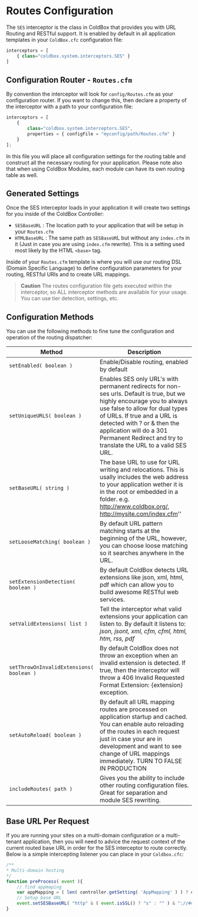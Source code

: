 # Routes Configuration

The `SES` interceptor is the class in ColdBox that provides you with URL Routing and RESTful support.  It is enabled by default in all application templates in your `ColdBox.cfc` configuration file:

```js
interceptors = [
    { class="coldbox.system.interceptors.SES" }
]
```

## Configuration Router - `Routes.cfm`

By convention the interceptor will look for `config/Routes.cfm` as your configuration router. If you want to change this, then declare a property of the interceptor with a path to your configuration file:

```js
interceptors = [
    {
        class="coldbox.system.interceptors.SES",
        properties = { configFile = "myconfig/path/Routes.cfm" } 
    }
];
```

In this file you will place all configuration settings for the routing table and construct all the necessary routing for your application.  Please note also that when using ColdBox Modules, each module can have its own routing table as well.

## Generated Settings
Once the SES interceptor loads in your application it will create two settings for you inside of the ColdBox Controller:

* `SESBaseURL` : The location path to your application that will be setup in your `Routes.cfm`
* `HTMLBaseURL` : The same path as `SESBaseUR`L but without any `index.cfm` in it (Just in case you are using `index.cfm` rewrite). This is a setting used most likely by the HTML `<base>` tag.


Inside of your `Routes.cfm` template is where you will use our routing DSL (Domain Specific Language) to define configuration parameters for your routing, RESTful URIs and to create URL mappings.

> **Caution** The routes configuration file gets executed within the interceptor, so ALL interceptor methods are available for your usage. You can use tier detection, settings, etc. 

## Configuration Methods

You can use the following methods to fine tune the configuration and operation of the routing dispatcher:

|Method|Description|
|--|--|
| `setEnabled( boolean )` | Enable/Disable routing, enabled by default |
| `setUniqueURLS( boolean )` |Enables SES only URL's with permanent redirects for non-ses urls. Default is true, but we highly encourage you to always use false to allow for dual types of URLs. If true and a URL is detected with ? or & then the application will do a 301 Permanent Redirect and try to translate the URL to a valid SES URL.|
| `setBaseURL( string )` | The base URL to use for URL writing and relocations. This is usally includes the web address to your application wether it is in the root or embedded in a folder. e.g. http://www.coldbox.org/, http://mysite.com/index.cfm''|
| `setLooseMatching( boolean )` | By default URL pattern matching starts at the beginning of the URL, however, you can choose loose matching so it searches anywhere in the URL.|
| `setExtensionDetection( boolean )` | By default ColdBox detects URL extensions like json, xml, html, pdf which can allow you to build awesome RESTful web services.|
| `setValidExtensions( list )` | Tell the interceptor what valid extensions your application can listen to. By default it listens to: *json, jsont, xml, cfm, cfml, html, htm, rss, pdf*|
| `setThrowOnInvalidExtensions( boolean )` | By default ColdBox does not throw an exception when an invalid extension is detected. If true, then the interceptor will throw a 406 Invalid Requested Format Extension: {extension} exception.|
| `setAutoReload( boolean )` | By default all URL mapping routes are processed on application startup and cached. You can enable auto reloading of the routes in each request just in case your are in development and want to see change of URL mappings immediately. TURN TO FALSE IN PRODUCTION|
| `includeRoutes( path )` |Gives you the ability to include other routing configuration files. Great for separation and module SES rewriting.|


## Base URL Per Request
If you are running your sites on a multi-domain configuration or a multi-tenant application, then you will need to advice the request context of the current routed base URL in order for the SES interceptor to route correctly.  Below is a simple intercepting listener you can place in your `Coldbox.cfc`:

```js
/**
* Multi-domain hosting
*/
function preProcess( event ){
	// find appmaping
	var appMapping = ( len( controller.getSetting( 'AppMapping' ) ) ? controller.getSetting( 'AppMapping' ) & "/" : "" );
	// Setup base URL
	event.setSESBaseURL( "http" & ( event.isSSL() ? "s" : "" ) & "://#cgi.HTTP_HOST#/#appMapping#" );
}
```

